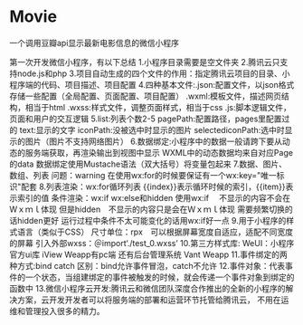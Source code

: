 # Movie
一个调用豆瓣api显示最新电影信息的微信小程序

第一次开发微信小程序，有以下总结
 1.小程序目录需要是空文件夹
 2.腾讯云只支持node.js和php
 3.项目自动生成的四个文件的作用：指定腾讯云项目的目录、小程序端的代码、项目描述、项目配置
 4.四种基本文件:.json:配置文件，以json格式存储一些配置（全局配置、页面配置、项目配置）
                .wxml:模板文件，描述网页结构，相当于html
                .wxss:样式文件，调整页面样式，相当于css
                .js:脚本逻辑文件，页面和用户的交互逻辑
 5.list:列表个数2-5
   pagePath:配置路径，pages里配置过的
   text:显示的文字
   iconPath:没被选中时显示的图片
   selectediconPath:选中时显示的图片（图片不支持网络图片）
 6.数据绑定:小程序中的数据一般请跨下要从动态的服务端获取，再渲染输出到视图中显示
            WXML中的动态数据均来自对应Page的data
            数据绑定使用Mustache语法（双大括号）将变量包起来
 7.数据、图片、数组、列表
   问题：warning 在使用wx:for的时候要保证有一个wx:key="唯一标识"配套
 8.列表渲染：wx:for循环列表 {{index}}表示循环时候的索引，{{item}}表示索引的值 
   条件渲染：wx:if wx:else和hidden
   使用wx:if 　不显示的内容不会在Wｘｍｌ体现
   但是hidden　不显示的内容只是会在Ｗｘｍｌ体现
   需要频繁切换的话hidden更好
   运行过程中条件不太可能变化的话用wx:if好一点
 9.用于小程序的样式语言（类似于CSS）
   尺寸单位：rpx　可以根据屏幕宽度自适应，适配不同宽度的屏幕
   引入外部wxss：＠import‘./test_0.wxss’
 10.第三方样式库: WeUI：小程序官方ui库
                 iView Weapp有pc端 还有后台管理系统
                  Vant Weapp
 11.事件绑定的两种方式:bind catch
    区别：bind允许事件冒泡，catch不允许
 12.事件对象：代表事件的一个状态，当组建绑定的事件被触发的时候，就会传递一个事件对象到绑定的函数中
 13.微信小程序云开发:腾讯云和微信团队深度合作推出的全新的小程序的解决方案，云开发开发者可以将服务端的部署和运营环节托管给腾讯云，
                    不用在运维和管理投入很多的精力。
